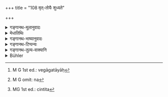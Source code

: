 +++
title = "108 मृत्-तोयैः शुध्यते"

+++

<details><summary>गङ्गानथ-मूलानुवादः</summary>

What needs purification is purified by clay and water; the river is purified by its current; the woman of uhclean mind by menstruation; and Brāhmaṇas by renunciation.—(107).
</details>

<details><summary>मेधातिथिः</summary>

**नद्यः** पारावारे क्षीणोदकाया अशुद्ध्युपहते, तस्या एव वेगं गतायाः[^२२७] कूलंकषाया उदकं **वेगेन शुध्यति** । न[^२२८] यथान्यास्या भूमेः "भूमिः शुध्यति पञ्चभिः" इति (म्ध् ५.१२२) शुद्धये प्रतीतिर् नैवं नदीतीरेषु । 


[^२२८]:
     M G  omit: na


[^२२७]:
     M G 1st ed.: vegāgatāyāḥ

- अथ वा वेगवत्या अशुचिप्रवाहसंसर्गेणाशुच्याशङ्कायाम् इदम् उच्यते **नदी वेगेनेति** । नैवं मन्तव्यं इतश् चामुतश् चाशुचिप्रवाहैः संस्पृष्टा न शुध्यति । 

- शारीरे व्यभिचारे ऽनुपलभ्यमाने परपुरुषरूपगुणानुचिन्तनेन **मनोदुष्टा रजसा** ऋतौ शोणितेन स्रुतेन **शुध्यति स्त्री** । 

- **संन्यासः** षष्ठे वक्ष्यते । तेन **द्विजोत्तमाः** शुद्धा भवन्ति । न कथंचिन् मानसापचारे । यद् अविदुषा चिन्तितं[^२२९] सूक्ष्मप्राणिवधादि तद् एषाम् अपनीयते ॥ ५.१०७ ॥


[^२२९]:
     MG 1st ed.: cintita
</details>

<details><summary>गङ्गानथ-भाष्यानुवादः</summary>

When the banks of a river with water shallowed down becomes defiled by unclean things, its water becomes purified by the current of the same river, when it has regained its current strong enough to demolish its sides. The brinks of rivers are not purified in the manner in which other ground is purified “by means of five things” (Verse 123).

Or, it may be that the text has declared that ‘the river is purified by its current’ in view of the idea that people may have in regard to the river having become defiled on account of un clean things flowing along its current; and the meaning is that it should not be thought that, inasmuch as the river has become contaminated by the flowing along of unclean things coming from all sides, it can never, become pure.

The woman who has not been found to have had carnal intercourse with any man, but continues to think of the beauty and good qualities of other men, is regarded as ‘*of undean mind*’, and such a woman becomes purified by ‘*menstruation*’; *i.e*.,; by the flow of blood during her courses.

‘*Renunciation*’ shall be described in Discourse VI, and by this are Brāhmaṇas purified. And no mere mental process removes the sin that they, in their ignorance, may have committed in the shape of having entertained thoughts for the killing of small insects and so forth.—(107).
</details>

<details><summary>गङ्गानथ-टिप्पन्यः</summary>

(Verse 108 of others.)

This verse is quoted in ‘*Parāśaramādhava*’ (Ācāra, p. 536), which adds
the following notes:—Some people have understood the last quarter of the
verse to mean that it is the Brāhmaṇa only, not the Kṣatriya or the
Vaiśya, that is entitled to ‘Renunciation’; and in support of this there
are several *Śruti* and *Smṛti* texts.—Others however have held that all
the four stages are meant for all the twice-born persons; and the texts
that prohibit Renunciation for the *non-* *Brāhmaṇa* should be
understood as prohibiting only the wearing of the dull red garment and
the taking of the staff (which have been laid down in connection with
the life of the Renunciate).

The verse is also quoted in *Parāśaramādhava* (Prāyaścitta, p. 116), in
support of the view that the woman’s sin of evil intentions is removed
by her menstruation—in *Smṛtisāroddhāra* (p. 249);—in *Hemādri*
(Śrāddha, p. 792);—and in *Nṛsiṃhaprasāda* (Śrāddha, p. 13b).
</details>

<details><summary>गङ्गानथ-तुल्य-वाक्यानि</summary>

*Vaśiṣṭha* (3.58).—(Same as Manu.)

*Viṣṇu* (22.91).—(Same as Manu.)

*Parāśara* (7.4).—(Same as Manu.)

*Yājñavalkya* (3.32).—(See above, under 104.)

*Smṛtyantara* (Parāśaramādhava, p. 536).—‘The defects of birth and the
evils of one’s deeds,—all these Renunciation burns up.’
</details>

<details><summary>Bühler</summary>

108	By earth and water is purified what ought to be made pure, a river by its current, a woman whose thoughts have been impure by the menstrual secretion, a Brahmana by abandoning the world (samnyasa).
</details>
